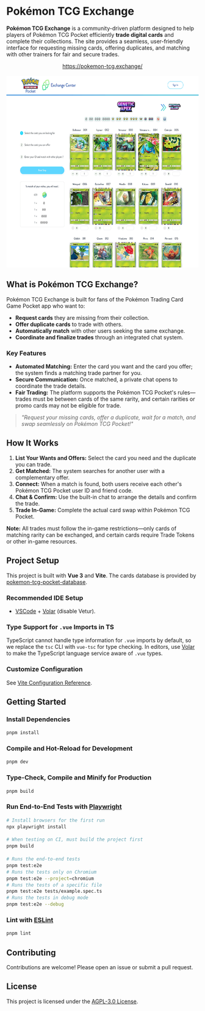 # Pokémon TCG Exchange

**Pokémon TCG Exchange** is a community-driven platform designed to help players of Pokémon TCG Pocket efficiently **trade digital cards** and complete their collections. The site provides a seamless, user-friendly interface for requesting missing cards, offering duplicates, and matching with other trainers for fair and secure trades.

<p align="center">
    <a href="https://pokemon-tcg.exchange/">https://pokemon-tcg.exchange/</a>
    <br />
    <br />
    <img src="./public/images/screenshots/home-step-1.png" height="500"  alt="Screenshot of the Pokemon TCG Pocket Trading website" />
</p>

## What is Pokémon TCG Exchange?

Pokémon TCG Exchange is built for fans of the Pokémon Trading Card Game Pocket app who want to:

- **Request cards** they are missing from their collection.
- **Offer duplicate cards** to trade with others.
- **Automatically match** with other users seeking the same exchange.
- **Coordinate and finalize trades** through an integrated chat system.

### Key Features

- **Automated Matching:** Enter the card you want and the card you offer; the system finds a matching trade partner for you.
- **Secure Communication:** Once matched, a private chat opens to coordinate the trade details.
- **Fair Trading:** The platform supports the Pokémon TCG Pocket's rules—trades must be between cards of the same rarity, and certain rarities or promo cards may not be eligible for trade.

> _"Request your missing cards, offer a duplicate, wait for a match, and swap seamlessly on Pokémon TCG Pocket!"_

## How It Works

1. **List Your Wants and Offers:** Select the card you need and the duplicate you can trade.
2. **Get Matched:** The system searches for another user with a complementary offer.
3. **Connect:** When a match is found, both users receive each other's Pokémon TCG Pocket user ID and friend code.
4. **Chat & Confirm:** Use the built-in chat to arrange the details and confirm the trade.
5. **Trade In-Game:** Complete the actual card swap within Pokémon TCG Pocket.

**Note:** All trades must follow the in-game restrictions—only cards of matching rarity can be exchanged, and certain cards require Trade Tokens or other in-game resources.

## Project Setup

This project is built with **Vue 3** and **Vite**. The cards database is provided by [pokemon-tcg-pocket-database](https://github.com/flibustier/pokemon-tcg-pocket-database).

### Recommended IDE Setup

- [VSCode](https://code.visualstudio.com/) + [Volar](https://marketplace.visualstudio.com/items?itemName=Vue.volar) (disable Vetur).

### Type Support for `.vue` Imports in TS

TypeScript cannot handle type information for `.vue` imports by default, so we replace the `tsc` CLI with `vue-tsc` for type checking. In editors, use [Volar](https://marketplace.visualstudio.com/items?itemName=Vue.volar) to make the TypeScript language service aware of `.vue` types.

### Customize Configuration

See [Vite Configuration Reference](https://vite.dev/config/).

## Getting Started

### Install Dependencies

```sh
pnpm install
```

### Compile and Hot-Reload for Development

```sh
pnpm dev
```

### Type-Check, Compile and Minify for Production

```sh
pnpm build
```

### Run End-to-End Tests with [Playwright](https://playwright.dev)

```sh
# Install browsers for the first run
npx playwright install

# When testing on CI, must build the project first
pnpm build

# Runs the end-to-end tests
pnpm test:e2e
# Runs the tests only on Chromium
pnpm test:e2e --project=chromium
# Runs the tests of a specific file
pnpm test:e2e tests/example.spec.ts
# Runs the tests in debug mode
pnpm test:e2e --debug
```

### Lint with [ESLint](https://eslint.org/)

```sh
pnpm lint
```

## Contributing

Contributions are welcome! Please open an issue or submit a pull request.

## License

This project is licensed under the [AGPL-3.0 License](LICENSE).
